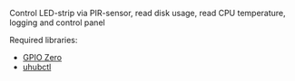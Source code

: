 Control LED-strip via PIR-sensor, read disk usage, read CPU temperature, logging and control panel

Required libraries:
* [GPIO Zero](https://gpiozero.readthedocs.io/en/stable/installing.html)
* [uhubctl](https://github.com/mvp/uhubctl)
